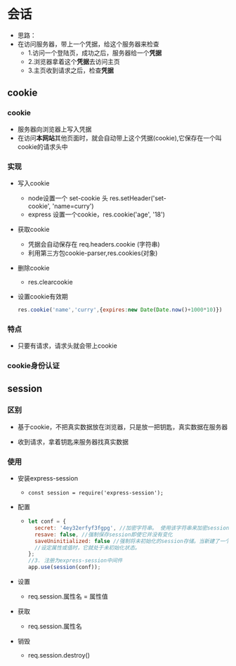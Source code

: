 # 会话
- 思路：
- 在访问服务器，带上一个凭据，给这个服务器来检查
  - 1.访问一个登陆页，成功之后，服务器给一个**凭据**
  - 2.浏览器拿着这个**凭据**去访问主页
  - 3.主页收到请求之后，检查**凭据**
## cookie
 ### cookie
 - 服务器向浏览器上写入凭据
 - 在访问**本网站**其他页面时，就会自动带上这个凭据(cookie),它保存在一个叫cookie的请求头中

### 实现

- 写入cookie

  - node设置一个 set-cookie 头 res.setHeader('set-cookie', 'name=curry') 
  - express 设置一个cookie，res.cookie('age', '18') 

- 获取cookie

  - 凭据会自动保存在 req.headers.cookie (字符串)
  - 利用第三方包cookie-parser,res.cookies(对象)

- 删除cookie

  - res.clearcookie

- 设置cookie有效期

  ```js
  res.cookie('name','curry',{expires:new Date(Date.now()+1000*10)})
  ```

### 特点

- 只要有请求，请求头就会带上cookie

### cookie身份认证



## session

### 区别

- 基于cookie，不把真实数据放在浏览器，只是放一把钥匙，真实数据在服务器

- 收到请求，拿着钥匙来服务器找真实数据

### 使用

- 安装express-session

  - `const session = require('express-session');`

- 配置

  - ```js
    let conf = {
      secret: '4ey32erfyf3fgpg', //加密字符串。 使用该字符串来加密session数据，自定义
      resave: false, //强制保存session即使它并没有变化
      saveUninitialized: false //强制将未初始化的session存储。当新建了一个session且未
      //设定属性或值时，它就处于未初始化状态。
    };
    //3. 注册为express-session中间件
    app.use(session(conf));
    ```

- 设置

  - req.session.属性名 = 属性值

- 获取

  - req.session.属性名

- 销毁

  - req.session.destroy()